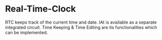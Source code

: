# Real-Time-Clock
RTC keeps track of the current time and date.
IAt is available as a separate integrated circuit. 
Time Keeping & Time Editing are its functionalities which can be implemented.
